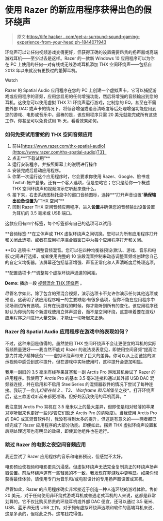 # 使用 Razer 的新应用程序获得出色的假环绕声

> 原文:[https://life hacker . com/get-a-surround-sound-gaming-experience-from-your-head ph-1844071943](https://lifehacker.com/get-a-surround-sound-gaming-experience-from-your-headph-1844071943)

环绕声可以让任何视频游戏变得更好，但获得正确的设置需要昂贵的扬声器或高端游戏耳机——至少过去是这样。Razer 的一款新 Windows 10 应用程序可以为你在 PC 上使用的任何一对有线或无线游戏耳机添加 THX 空间环绕声——包括自 2013 年以来就没有更换过的蹩脚耳机。

Watch

Razer 的 Spatial Audio 应用程序在您的 PC 上创建一个虚拟声卡，它可以捕捉游戏或应用程序的音频，应用您启用的任何增强功能，然后将增强的音频输出到您的耳机。这使您可以使用虚拟 THX 7.1 环绕声运行游戏，定制您的 EQ，甚至在不需要外部 DAC 或声卡的情况下，将低音增强或语音清晰度等后处理增强功能应用到您的游戏、电影或音乐中。最棒的是，该应用程序只需 20 美元就能完成所有这些工作，你甚至可以免费试用 15 天，看看效果如何。

### 如何免费试用雷蛇的 THX 空间音频应用

1.  前往[https://www.razer.com/thx-spatial-audio](https://www.razer.com/thx-spatial-audio)T3】
2.  点击**“下载试用”**
3.  运行安装程序，并按照屏幕上的说明进行操作
4.  安装完成后启动应用程序。
5.  你第一次运行这个应用程序时，它会要求你使用 Razer、Google、脸书或 Twitch 帐户登录。还有一个客人选项，但是忽略它；它只是给你一个概述 THX 空间环绕声和视频演示它听起来像什么。
6.  接下来，右击系统图标托盘中的窗口音频图标，选择**“打开声音设置”**确保输出设备设置为**“THX 空间”**
7.  回到 Razer THX 空间音频应用程序，进入**设置**并确保您的音频输出设备设置为耳机的 3.5 毫米或 USB 端口。

这款应用有四个标签，每个标签都有自己的选项可以试用:

**音频标签:**在立体声或 THX 虚拟环绕声之间切换。您可以为所有应用程序打开和关闭此选项，或者在应用程序混合器窗口中为每个应用程序打开和关闭。

**EQ 选项卡:**调整音频混音。您可以在四种均衡器预设(默认、游戏、音乐和电影)之间进行选择，或者使用完整的 10 波段混音控制来动态调整音频或创建您自己的自定义均衡器。该屏幕还包括低音增强、声音正常化和人声清晰度后处理选项。

**配置选项卡:**调整每个虚拟环绕声通道的间距。

**Demo:** 播放一段 [视频混合 THX 环绕声](https://www.youtube.com/watch?v=1w6XbbO84MI) 。

尽管名字如此，除了包含的预混合视频，演示选项卡不允许你演示任何其他选项或预设，这表明了该应用程序唯一的主要缺陷:有很多选项，但你不能在应用程序中现场测试所有选项。只有在玩游戏的时候，你才能听到所有的变化。该应用程序还默认为你玩的每个新游戏使用立体声混音，而不是空间环绕，这意味着要在游戏/应用程序之间进行大量交换，才能让一切听起来正确。

### Razer 的 Spatial Audio 应用程序在游戏中的表现如何？

不过，这种来回是值得的。虽然使用 THX 空间环绕声不会让更便宜的耳机的实际音频质量更好——我当然不能对 Razer 的说法发表意见，即使用空间音频“提高注意力并减少精神疲劳”——虚拟环绕声带来了巨大的差异。你可以从上面链接的演示视频中感受到这种提升，但在游戏中实际使用时，这种提升会更加明显。

我用一副旧的 3.5 毫米有线苹果耳塞和一副 Arctis Pro 游戏耳机尝试了 Razer 的应用程序。我使用了 Arctis Pro 的基本 3.5 毫米连接和通过其外部 USB DAC 混频器连接，并在启用和不启用 SteelSeries 的混频器软件的情况下尝试了每种连接。我玩了一会儿*幻星在线 2* 、*T3、 *Warframe* 和几轮*堡垒之夜*。打开环绕声后，这三款游戏听起来都更准确，但好处因我使用的耳机而异。* 

我注意到 Arctis Pro 耳机在 3.5 毫米以上的最大差异，但即使是相对轻薄的苹果耳塞听起来也更好一些(尽管它们缺乏 Arctis Pro 的清晰度)。当我使用 Arctis Pro 的 DAC 或其混音软件时，我没有得到太多的提升，但这是有意义的——两者都已经完成了 Razer 应用程序的大部分功能。即便如此，摆弄 THX 虚拟环绕声设置和后期处理选项也有明显的效果，即使其他组件也在运行。

### 跳过 Razer 的电影之夜空间音频应用

我还尝试了 Razer 应用程序的音乐和电影预设，但感觉不太好。

电影预设使视频和电影更具沉浸感，但虚拟环绕声无法完全复制真正的环绕声扬声器设置。前后环绕声道有一些轻微的不一致，我发现在非游戏中更明显。如果你想获得最佳体验，请使用专门为音乐和/或电影设计的专用扬声器设置或耳机。

尽管如此，Razer 的应用程序确实非常接近于创造一种人造环绕的游戏体验。售价 20 美元，对于任何使用非环绕式游戏耳机或普通老式耳机的人来说，这都是非常划算的。它不仅比购买昂贵的环绕耳机或外部 DAC 便宜，还可以通过 3.5 毫米、USB、蓝牙*和*无线 USB 工作。对于拥有虚拟环绕声选项和软件的高端耳机来说，这是多余的，但除此之外，这笔钱花得值。